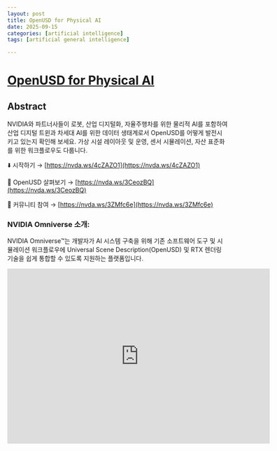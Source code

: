 ```yaml
---
layout: post
title: OpenUSD for Physical AI
date: 2025-09-15
categories: [artificial intelligence]
tags: [artificial general intelligence]

---
```


# [OpenUSD for Physical AI](https://www.youtube.com/watch?v=6FMUIzHF8-0)

## Abstract

NVIDIA와 파트너사들이 로봇, 산업 디지털화, 자율주행차를 위한 물리적 AI를 포함하여 산업 디지털 트윈과 차세대 AI를 위한 데이터 생태계로서 OpenUSD를 어떻게 발전시키고 있는지 확인해 보세요. 가상 시설 레이아웃 및 운영, 센서 시뮬레이션, 자산 표준화를 위한 워크플로우도 다룹니다.

⬇️ 시작하기 → [https://nvda.ws/4cZAZO1](https://nvda.ws/4cZAZO1)

👀 OpenUSD 살펴보기 → [https://nvda.ws/3CeozBQ](https://nvda.ws/3CeozBQ)

👥 커뮤니티 참여 → [https://nvda.ws/3ZMfc6e](https://nvda.ws/3ZMfc6e)

### NVIDIA Omniverse 소개:

NVIDIA Omniverse™는 개발자가 AI 시스템 구축을 위해 기존 소프트웨어 도구 및 시뮬레이션 워크플로우에 Universal Scene Description(OpenUSD) 및 RTX 렌더링 기술을 쉽게 통합할 수 있도록 지원하는 플랫폼입니다.

<iframe width="600" height="400" src="https://www.youtube.com/embed/6FMUIzHF8-0?si=JGnTJpRw-dWH7dUK" title="YouTube video player" frameborder="0" allow="accelerometer; autoplay; clipboard-write; encrypted-media; gyroscope; picture-in-picture; web-share" referrerpolicy="strict-origin-when-cross-origin" allowfullscreen></iframe>